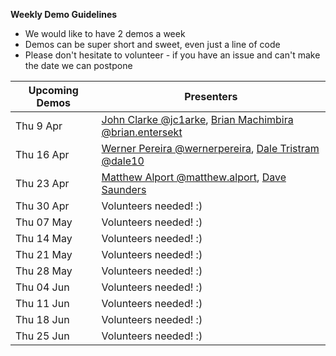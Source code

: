**Weekly Demo Guidelines**
*  We would like to have 2 demos a week
*  Demos can be super short and sweet, even just a line of code
*  Please don't hesitate to volunteer - if you have an issue and can't make the date we can postpone

|Upcoming Demos|Presenters|
|-|-|
|Thu 9 Apr|[John Clarke @jc1arke](https://gitlab.com/jc1arke), [Brian Machimbira @brian.entersekt](https://gitlab.com/brian.entersekt)|
|Thu 16 Apr|[Werner Pereira @wernerpereira](https://gitlab.com/wernerpereira), [Dale Tristram @dale10](https://gitlab.com/dale10)|
|Thu 23 Apr|[Matthew Alport @matthew.alport](https://gitlab.com/matthew.alport), [Dave Saunders]()|
|Thu 30 Apr|Volunteers needed! :)|
|Thu 07 May|Volunteers needed! :)|
|Thu 14 May|Volunteers needed! :)|
|Thu 21 May|Volunteers needed! :)|
|Thu 28 May|Volunteers needed! :)|
|Thu 04 Jun|Volunteers needed! :)|
|Thu 11 Jun|Volunteers needed! :)|
|Thu 18 Jun|Volunteers needed! :)|
|Thu 25 Jun|Volunteers needed! :)|
